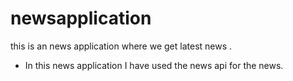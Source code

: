 # newsapplication
this is an news application where we get latest news .
* In this news application I have used the news api for the news.
